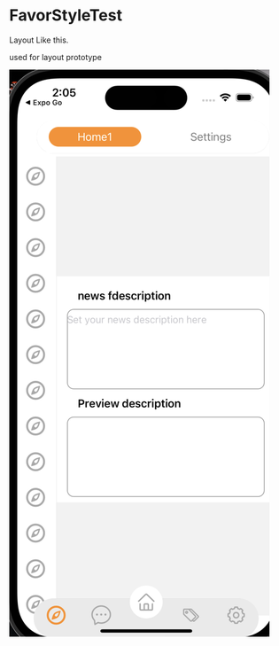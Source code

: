 # FavorStyleTest



Layout Like this.

used for layout prototype 

![1681884371429](image/README/1681884371429.png)
